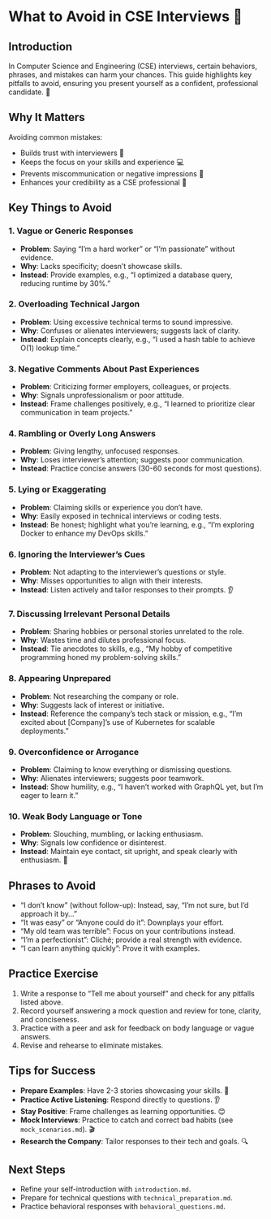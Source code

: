 # What to Avoid in CSE Interviews 🚫

## Introduction
In Computer Science and Engineering (CSE) interviews, certain behaviors, phrases, and mistakes can harm your chances. This guide highlights key pitfalls to avoid, ensuring you present yourself as a confident, professional candidate. 🎯

## Why It Matters
Avoiding common mistakes:
- Builds trust with interviewers 🤝
- Keeps the focus on your skills and experience 💻
- Prevents miscommunication or negative impressions 🚨
- Enhances your credibility as a CSE professional 🌟

## Key Things to Avoid
### 1. Vague or Generic Responses
- **Problem**: Saying “I’m a hard worker” or “I’m passionate” without evidence.
- **Why**: Lacks specificity; doesn’t showcase skills.
- **Instead**: Provide examples, e.g., “I optimized a database query, reducing runtime by 30%.”
  
### 2. Overloading Technical Jargon
- **Problem**: Using excessive technical terms to sound impressive.
- **Why**: Confuses or alienates interviewers; suggests lack of clarity.
- **Instead**: Explain concepts clearly, e.g., “I used a hash table to achieve O(1) lookup time.”

### 3. Negative Comments About Past Experiences
- **Problem**: Criticizing former employers, colleagues, or projects.
- **Why**: Signals unprofessionalism or poor attitude.
- **Instead**: Frame challenges positively, e.g., “I learned to prioritize clear communication in team projects.”

### 4. Rambling or Overly Long Answers
- **Problem**: Giving lengthy, unfocused responses.
- **Why**: Loses interviewer’s attention; suggests poor communication.
- **Instead**: Practice concise answers (30-60 seconds for most questions).

### 5. Lying or Exaggerating
- **Problem**: Claiming skills or experience you don’t have.
- **Why**: Easily exposed in technical interviews or coding tests.
- **Instead**: Be honest; highlight what you’re learning, e.g., “I’m exploring Docker to enhance my DevOps skills.”

### 6. Ignoring the Interviewer’s Cues
- **Problem**: Not adapting to the interviewer’s questions or style.
- **Why**: Misses opportunities to align with their interests.
- **Instead**: Listen actively and tailor responses to their prompts. 👂

### 7. Discussing Irrelevant Personal Details
- **Problem**: Sharing hobbies or personal stories unrelated to the role.
- **Why**: Wastes time and dilutes professional focus.
- **Instead**: Tie anecdotes to skills, e.g., “My hobby of competitive programming honed my problem-solving skills.”

### 8. Appearing Unprepared
- **Problem**: Not researching the company or role.
- **Why**: Suggests lack of interest or initiative.
- **Instead**: Reference the company’s tech stack or mission, e.g., “I’m excited about [Company]’s use of Kubernetes for scalable deployments.”

### 9. Overconfidence or Arrogance
- **Problem**: Claiming to know everything or dismissing questions.
- **Why**: Alienates interviewers; suggests poor teamwork.
- **Instead**: Show humility, e.g., “I haven’t worked with GraphQL yet, but I’m eager to learn it.”

### 10. Weak Body Language or Tone
- **Problem**: Slouching, mumbling, or lacking enthusiasm.
- **Why**: Signals low confidence or disinterest.
- **Instead**: Maintain eye contact, sit upright, and speak clearly with enthusiasm. 💪

## Phrases to Avoid
- “I don’t know” (without follow-up): Instead, say, “I’m not sure, but I’d approach it by…”
- “It was easy” or “Anyone could do it”: Downplays your effort.
- “My old team was terrible”: Focus on your contributions instead.
- “I’m a perfectionist”: Cliché; provide a real strength with evidence.
- “I can learn anything quickly”: Prove it with examples.

## Practice Exercise
1. Write a response to “Tell me about yourself” and check for any pitfalls listed above.
2. Record yourself answering a mock question and review for tone, clarity, and conciseness.
3. Practice with a peer and ask for feedback on body language or vague answers.
4. Revise and rehearse to eliminate mistakes.

## Tips for Success
- **Prepare Examples**: Have 2-3 stories showcasing your skills. 📝
- **Practice Active Listening**: Respond directly to questions. 👂
- **Stay Positive**: Frame challenges as learning opportunities. 😊
- **Mock Interviews**: Practice to catch and correct bad habits (see `mock_scenarios.md`). 🎬
- **Research the Company**: Tailor responses to their tech and goals. 🔍

## Next Steps
- Refine your self-introduction with `introduction.md`.
- Prepare for technical questions with `technical_preparation.md`.
- Practice behavioral responses with `behavioral_questions.md`.
